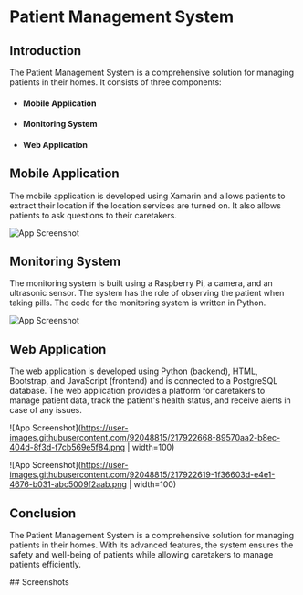 <h1>Patient Management System</h1>
<h2>Introduction</h2>
<p>The Patient Management System is a comprehensive solution for managing patients in their homes. It consists of three components:</p>
<ul>
  <li><h4>Mobile Application</h4></li>
  <li><h4>Monitoring System</h4></li>
  <li><h4>Web Application</h4></li>
</ul>
<h2>Mobile Application</h2>
<p>The mobile application is developed using Xamarin and allows patients to extract their location if the location services are turned on. It also allows patients to ask questions to their caretakers.</p>

![App Screenshot](https://user-images.githubusercontent.com/92048815/217922408-f05cb1b0-7dea-4f21-b616-bdc5f3478969.png)

<h2>Monitoring System</h2>
<p>The monitoring system is built using a Raspberry Pi, a camera, and an ultrasonic sensor. The system has the role of observing the patient when taking pills. The code for the monitoring system is written in Python.</p>

![App Screenshot](https://user-images.githubusercontent.com/92048815/217921986-9b5477c8-1ef9-4bdc-8962-a3b64c0705f3.png)

<h2>Web Application</h2>
<p>The web application is developed using Python (backend), HTML, Bootstrap, and JavaScript (frontend) and is connected to a PostgreSQL database. The web application provides a platform for caretakers to manage patient data, track the patient's health status, and receive alerts in case of any issues.</p>

![App Screenshot](https://user-images.githubusercontent.com/92048815/217922668-89570aa2-b8ec-404d-8f3d-f7cb569e5f84.png | width=100)

![App Screenshot](https://user-images.githubusercontent.com/92048815/217922619-1f36603d-e4e1-4676-b031-abc5009f2aab.png | width=100)

<h2>Conclusion</h2>
<p>The Patient Management System is a comprehensive solution for managing patients in their homes. With its advanced features, the system ensures the safety and well-being of patients while allowing caretakers to manage patients efficiently.</p>
## Screenshots


